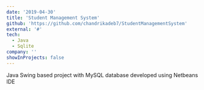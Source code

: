 ```yaml
---
date: '2019-04-30'
title: 'Student Management System'
github: 'https://github.com/chandrikadeb7/StudentManagementSystem'
external: '#'
tech:
  - Java
  - Sqlite
company: ''
showInProjects: false
---
```


Java Swing based project with MySQL database developed using Netbeans IDE
